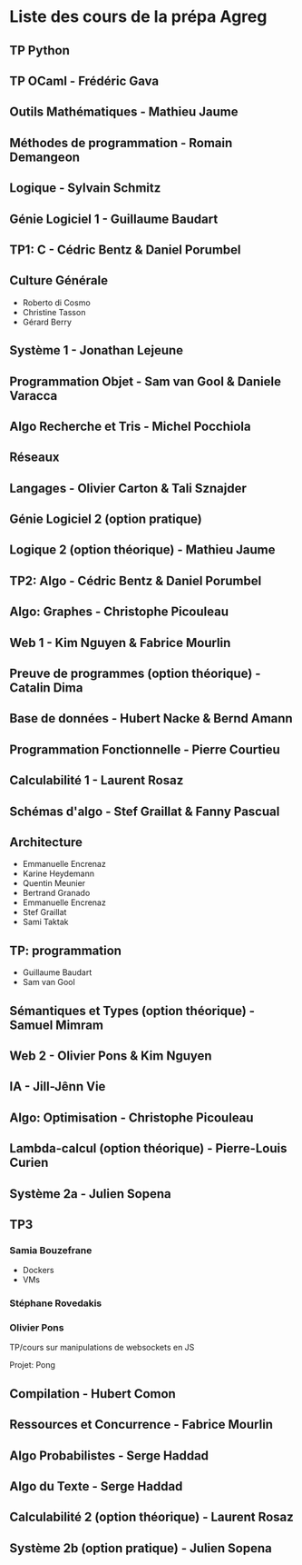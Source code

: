 # Liste des cours de la prépa Agreg

## TP Python

## TP OCaml - Frédéric Gava

## Outils Mathématiques - Mathieu Jaume

## Méthodes de programmation - Romain Demangeon

## Logique - Sylvain Schmitz

## Génie Logiciel 1 - Guillaume Baudart

## TP1: C - Cédric Bentz & Daniel Porumbel

## Culture Générale

- Roberto di Cosmo
- Christine Tasson
- Gérard Berry

## Système 1 - Jonathan Lejeune

## Programmation Objet - Sam van Gool & Daniele Varacca

## Algo Recherche et Tris - Michel Pocchiola

## Réseaux

## Langages - Olivier Carton & Tali Sznajder

## Génie Logiciel 2 (option pratique)

## Logique 2 (option théorique) - Mathieu Jaume

## TP2: Algo - Cédric Bentz & Daniel Porumbel

## Algo: Graphes - Christophe Picouleau

## Web 1 - Kim Nguyen & Fabrice Mourlin

## Preuve de programmes (option théorique) - Catalin Dima

## Base de données - Hubert Nacke & Bernd Amann

## Programmation Fonctionnelle - Pierre Courtieu

## Calculabilité 1 - Laurent Rosaz

## Schémas d'algo - Stef Graillat & Fanny Pascual

## Architecture

- Emmanuelle Encrenaz
- Karine Heydemann
- Quentin Meunier
- Bertrand Granado
- Emmanuelle Encrenaz
- Stef Graillat
- Sami Taktak

## TP: programmation

- Guillaume Baudart
- Sam van Gool

## Sémantiques et Types (option théorique) - Samuel Mimram

## Web 2 - Olivier Pons & Kim Nguyen

## IA - Jill-Jênn Vie

## Algo: Optimisation - Christophe Picouleau

## Lambda-calcul (option théorique) - Pierre-Louis Curien

## Système 2a - Julien Sopena

## TP3

### Samia Bouzefrane

- Dockers
- VMs

### Stéphane Rovedakis

### Olivier Pons

TP/cours sur manipulations de websockets en JS

Projet: Pong

## Compilation - Hubert Comon

## Ressources et Concurrence - Fabrice Mourlin

## Algo Probabilistes - Serge Haddad

## Algo du Texte - Serge Haddad

## Calculabilité 2 (option théorique) - Laurent Rosaz

## Système 2b (option pratique) - Julien Sopena
